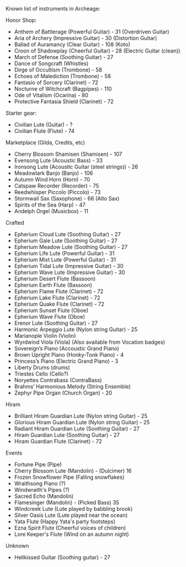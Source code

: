 Known list of instruments in Archeage:

Honor Shop:

* Anthem of Battlerage (Powerful Guitar) - 31 (Overdriven Guitar)
* Aria of Archery (Impressive Guitar) - 30 (Distortion Guitar)
* Ballad of Auramancy (Clear Guitar) - 108 (Koto)
* Croon of Shadowplay (Cheerful Guitar) - 28 (Electric Guitar (clean))
* March of Defense (Soothing Guitar) - 27
* Dance of Songcraft (Whistles)
* Dirge of Occultism (Trombone) - 58
* Echoes of Malediction (Trombone) - 58
* Fantasio of Sorcery (Clarinet) - 72
* Nocturne of Witchcraft (Bagpipes) - 110
* Ode of Vitalism (Ocarina) - 80
* Protective Fantasia Shield (Clarinet) - 72

Starter gear:

* Civilian Lute (Guitar) - ?
* Civilian Flute (Flute) - 74

Marketplace (Gilda, Credits, etc)

* Cherry Blossom Shamisen (Shamisen) - 107
* Evensong Lute (Acoustic Bass) - 33
* Ironsong Lute (Acoustic Guitar (steel strings)) - 26
* Meadowlark Banjo (Banjo) - 106
* Autumn Wind Horn (Horn) - 70
* Catspaw Recorder (Recorder) - 75
* Reedwhisper Piccolo (Piccolo) - 73
* Stormwail Sax (Saxophone) - 66 (Alto Sax)
* Spirits of the Sea (Harp) - 47
* Andelph Orgel (Musicbox) - 11

Crafted

* Epherium Cloud Lute (Soothing Guitar) - 27
* Epherium Gale Lute (Soothing Guitar) - 27
* Epherium Meadow Lute (Soothing Guitar) - 27
* Epherium Life Lute (Powerful Guitar) - 31
* Epherium Mist Lute (Powerful Guitar) - 31
* Epherium Tidal Lute (Impressive Guitar) - 30
* Epherium Wave Lute (Impressive Guitar) - 30
* Epherium Desert Flute (Bassoon)
* Epherium Earth Flute (Bassoon)
* Epherium Flame Flute (Clarinet) - 72
* Epherium Lake Flute (Clarinet) - 72
* Epherium Quake Flute (Clarinet) - 72
* Epherium Sunset Flute (Oboe)
* Epherium Wave Flute (Oboe)
* Erenor Lute (Soothing Guitar) - 27
* Harmonic Arpeggio Lute (Nylon string Guitar) - 25
* Marianople Violin (Violin)
* Wyrdwind Viola (Viola) (Also available from Vocation badges)
* Sovereign’s Piano (Accoustic Grand Piano)
* Brown Upright Piano (Honky-Tonk Piano) - 4
* Princess’s Piano (Electric Grand Piano) - 3
* Liberty Drums (drums)
* Triestes Cello (Cello?)
* Noryettes Contrabass (ContraBass)
* Brahms’ Harmonious Melody (String Ensemble)
* Zephyr Pipe Organ (Church Organ) - 20

Hiram

* Brilliant Hiram Guardian Lute (Nylon string Guitar) - 25
* Glorious Hiram Guardian Lute (Nylon string Guitar) - 25
* Radiant Hiram Guardian Lute (Soothing Guitar) - 27
* Hiram Guardian Lute (Soothing Guitar) - 27
* Hiram Guardian Flute (Clarinet) - 72

Events

* Fortune Pipe (Pipe)
* Cherry Blossom Lute (Mandolin) - (Dulcimer) 16
* Frozen Snowflower Pipe (Falling snowflakes)
* Wraithsong Piano (?)
* Windwraith's Pipes (?)
* Sacred Echo (Mandolin)
* Flamesinger (Mandolin) - (Picked Bass) 35
* Windcreek Lute (Lute played by babbling brook)
* Silver Oasis Lute (Lute played near the ocean)
* Yata Flute (Happy Yata's party footsteps)
* Ezna Spirit Flute (Cheerful voices of children)
* Lore Keeper's Flute (Wind on an autumn night)

Unknown
* Hellkissed Guitar (Soothing guitar) - 27
